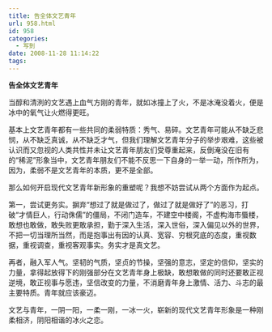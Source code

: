 ```yaml
---
title: 告全体文艺青年
url: 958.html
id: 958
categories:
  - 写到
date: 2008-11-28 11:14:22
tags:
---
```


**告全体文艺青年**

  
当醇和清洌的文艺遇上血气方刚的青年，就如冰撞上了火，不是冰淹没着火，便是冰中的氧气让火燃得更旺。  
  
基本上文艺青年都有一些共同的柔弱特质：秀气、易碎。文艺青年可能从不缺乏悲悯，从不缺乏真诚，从不缺乏才气，但我们理解文艺青年分子的举步艰难，这些被认识而又忽视的人类共性并未让文艺青年朋友们受尊重起来，反倒淹没在旧有的“稀泥”形象当中，文艺青年朋友们不能不反思一下自身的一举一动，所作所为，因为，柔弱不是文艺青年的本质，更不是全部。  
  
那么如何开启现代文艺青年新形象的重塑呢？我想不妨尝试从两个方面作为起点。  
  
第一，尝试更务实。摒弃“想过了就是做过了，做过了就是做好了”的恶习，打破“才情巨人，行动侏儒”的僵局，不闭门造车，不建空中楼阁，不虚构海市蜃楼，敢想也敢做，敢失败更敢承担，勤于深入生活，深入世俗，深入偏见以外的世界，不把一切当理所当然，而是抱事出有因的认真、宽容、穷根究底的态度，重视数据，重视调查，重视客观事实。务实才是真文艺。  
  
再者，融入军人气。坚韧的气质，坚贞的节操，坚强的意志，坚定的信仰，坚实的力量，拿得起放得下的刚强部分在文艺青年身上极缺，敢想敢做的同时还要敢正视逆境，敢正视事与愿违，坚信改变的力量，不消磨青年身上激情、活力、斗志的最主要特质。青年就应该豪迈。  
  
文艺与青年，一阴一阳，一柔一刚，一冰一火，崭新的现代文艺青年形象是一种刚柔相济，阴阳相谐的冰火之恋。
